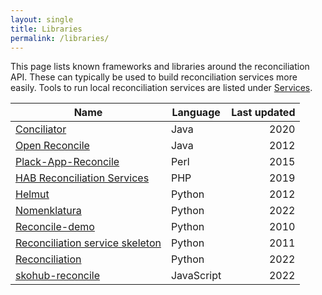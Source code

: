 ```yaml
---
layout: single
title: Libraries
permalink: /libraries/
---
```


This page lists known frameworks and libraries around the reconciliation API.
These can typically be used to build reconciliation services more easily.
Tools to run local reconciliation services are listed under [Services](../services/).

| Name                                                                                           | Language  | Last updated  |
|------------------------------------------------------------------------------------------------|-----------|--------------:|
| [Conciliator](https://github.com/codeforkjeff/conciliator)                                     | Java      | 2020          |
| [Open Reconcile](https://code.google.com/archive/p/open-reconcile/)                            | Java      | 2012          |
| [Plack-App-Reconcile](https://github.com/nichtich/Plack-App-Reconcile)                         | Perl      | 2015          |
| [HAB Reconciliation Services](https://github.com/dmj/reconcile)                                | PHP       | 2019          |
| [Helmut](https://github.com/okfn/helmut)                                                       | Python    | 2012          |
| [Nomenklatura](https://github.com/opensanctions/nomenklatura)                                  | Python    | 2022          |
| [Reconcile-demo](https://github.com/mikejs/reconcile-demo)                                     | Python    | 2010          |
| [Reconciliation service skeleton](https://github.com/mblwhoi/reconciliation_service_skeleton)  | Python    | 2011          |
| [Reconciliation](https://github.com/preftech/reconciliation)                                   | Python    | 2022          |
| [skohub-reconcile](https://github.com/rg-mpg-de/skohub-reconcile)                              | JavaScript| 2022          |
